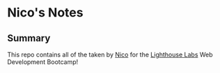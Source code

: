 # Nico's Notes

## Summary
This repo contains all of the taken by [Nico](https://github.com/nicoayamen) for the [Lighthouse Labs](https://www.lighthouselabs.ca/) Web Development
Bootcamp!